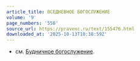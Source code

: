 ```yaml
---
article_title: ВСЕДНЕВНОЕ БОГОСЛУЖЕНИЕ
volume: '9'
page_numbers: '558'
source_url: https://pravenc.ru/text/155476.html
downloaded_at: '2025-10-13T10:38:59Z'
---
```


- см. [Будничное богослужение](<https://pravenc.ru/text/Будничное богослужение.html>).

